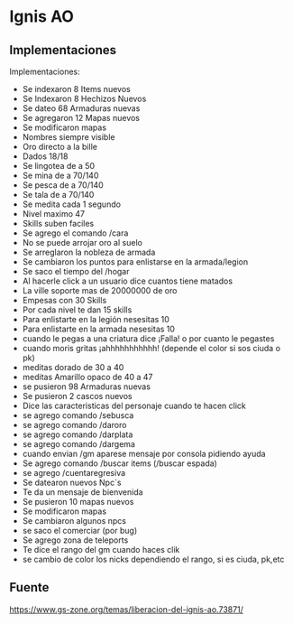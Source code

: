 # Ignis AO

## Implementaciones

Implementaciones:
 
* Se indexaron 8 Items nuevos
* Se Indexaron 8 Hechizos Nuevos
* Se dateo 68 Armaduras nuevas
* Se agregaron 12 Mapas nuevos
* Se modificaron mapas 
* Nombres siempre visible
* Oro directo a la bille
* Dados 18/18
* Se lingotea de a 50
* Se mina de a 70/140
* Se pesca de a 70/140
* Se tala de a 70/140
* Se medita cada 1 segundo
* Nivel maximo 47
* Skills suben faciles
* Se agrego el comando /cara
* No se puede arrojar oro al suelo
* Se arreglaron la nobleza de armada
* Se cambiaron los puntos para enlistarse en la armada/legion
* Se saco el tiempo del /hogar
* Al hacerle click a un usuario dice cuantos tiene matados
* La ville soporte mas de 20000000 de oro
* Empesas con 30 Skills
* Por cada nivel te dan 15 skills
* Para enlistarte en la legión nesesitas 10
* Para enlistarte en la armada nesesitas 10
* cuando le pegas a una criatura dice ¡Falla! o por cuanto le pegastes
* cuando moris gritas ¡ahhhhhhhhhhh! (depende el color si sos ciuda o pk)
* meditas dorado de 30 a 40
* meditas Amarillo opaco de 40 a 47
* se pusieron 98 Armaduras nuevas
* Se pusieron 2 cascos nuevos
* Dice las caracteristicas del personaje cuando te hacen click
* se agrego comando /sebusca
* se agrego comando /daroro
* se agrego comando /darplata
* se agrego comando /dargema
* cuando envian /gm aparese mensaje por consola pidiendo ayuda
* Se agrego comando /buscar items (/buscar espada)
* se agrego /cuentaregresiva
* Se datearon nuevos Npc´s 
* Te da un mensaje de bienvenida
* Se pusieron 10 mapas nuevos
* Se modificaron mapas
* Se cambiaron algunos npcs
* se saco el comerciar (por bug)
* Se agrego zona de teleports
* Te dice el rango del gm cuando haces clik
* se cambio de color los nicks dependiendo el rango, si es ciuda, pk,etc

## Fuente

https://www.gs-zone.org/temas/liberacion-del-ignis-ao.73871/
